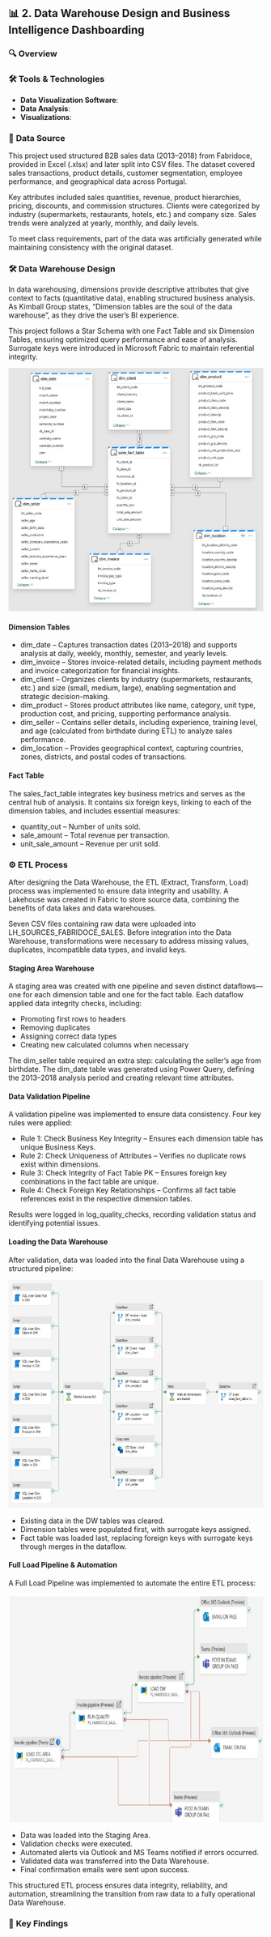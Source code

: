 ## 📊 **2. Data Warehouse Design and Business Intelligence Dashboarding**

### 🔍 **Overview**


### 🛠️ **Tools & Technologies**

- **Data Visualization Software**: 
- **Data Analysis**: 
- **Visualizations**:
  
### 📂 **Data Source**

This project used structured B2B sales data (2013–2018) from Fabridoce, provided in Excel (.xlsx) and later split into CSV files. The dataset covered sales transactions, product details, customer segmentation, employee performance, and geographical data across Portugal.

Key attributes included sales quantities, revenue, product hierarchies, pricing, discounts, and commission structures. Clients were categorized by industry (supermarkets, restaurants, hotels, etc.) and company size. Sales trends were analyzed at yearly, monthly, and daily levels.

To meet class requirements, part of the data was artificially generated while maintaining consistency with the original dataset. 

### 🛠️ **Data Warehouse Design**

In data warehousing, dimensions provide descriptive attributes that give context to facts (quantitative data), enabling structured business analysis. As Kimball Group states, “Dimension tables are the soul of the data warehouse”, as they drive the user’s BI experience.

This project follows a Star Schema with one Fact Table and six Dimension Tables, ensuring optimized query performance and ease of analysis. Surrogate keys were introduced in Microsoft Fabric to maintain referential integrity.

<div align="center">
  <img src="https://github.com/ruben-machado/University-Projects/blob/main/2.%20Data%20Warehouse%20Design%20and%20Business%20Intelligence%20Dashboarding/Star_Schema.jpg" alt="image alt" width="550" height="480">
</div>

#### **Dimension Tables**

- dim_date – Captures transaction dates (2013–2018) and supports analysis at daily, weekly, monthly, semester, and yearly levels.
- dim_invoice – Stores invoice-related details, including payment methods and invoice categorization for financial insights.
- dim_client – Organizes clients by industry (supermarkets, restaurants, etc.) and size (small, medium, large), enabling segmentation and strategic decision-making.
- dim_product – Stores product attributes like name, category, unit type, production cost, and pricing, supporting performance analysis.
- dim_seller – Contains seller details, including experience, training level, and age (calculated from birthdate during ETL) to analyze sales performance.
- dim_location – Provides geographical context, capturing countries, zones, districts, and postal codes of transactions.

#### **Fact Table**

The sales_fact_table integrates key business metrics and serves as the central hub of analysis. It contains six foreign keys, linking to each of the dimension tables, and includes essential measures:

- quantity_out – Number of units sold.
- sale_amount – Total revenue per transaction.
- unit_sale_amount – Revenue per unit sold.

###  ⚙️ **ETL Process**

After designing the Data Warehouse, the ETL (Extract, Transform, Load) process was implemented to ensure data integrity and usability. A Lakehouse was created in Fabric to store source data, combining the benefits of data lakes and data warehouses.

Seven CSV files containing raw data were uploaded into LH_SOURCES_FABRIDOCE_SALES. Before integration into the Data Warehouse, transformations were necessary to address missing values, duplicates, incompatible data types, and invalid keys.

#### **Staging Area Warehouse**

A staging area was created with one pipeline and seven distinct dataflows—one for each dimension table and one for the fact table. Each dataflow applied data integrity checks, including:

- Promoting first rows to headers
- Removing duplicates
- Assigning correct data types
- Creating new calculated columns when necessary

The dim_seller table required an extra step: calculating the seller’s age from birthdate. The dim_date table was generated using Power Query, defining the 2013–2018 analysis period and creating relevant time attributes.

#### **Data Validation Pipeline**

A validation pipeline was implemented to ensure data consistency. Four key rules were applied:

- Rule 1: Check Business Key Integrity – Ensures each dimension table has unique Business Keys.
- Rule 2: Check Uniqueness of Attributes – Verifies no duplicate rows exist within dimensions.
- Rule 3: Check Integrity of Fact Table PK – Ensures foreign key combinations in the fact table are unique.
- Rule 4: Check Foreign Key Relationships – Confirms all fact table references exist in the respective dimension tables.

Results were logged in log_quality_checks, recording validation status and identifying potential issues.

#### **Loading the Data Warehouse**

After validation, data was loaded into the final Data Warehouse using a structured pipeline:

<div align="center">
  <img src="https://github.com/ruben-machado/University-Projects/blob/main/2.%20Data%20Warehouse%20Design%20and%20Business%20Intelligence%20Dashboarding/Load_DW_Pipeline.jpg" alt="image alt" width="550" height="450">
</div>

- Existing data in the DW tables was cleared.
- Dimension tables were populated first, with surrogate keys assigned.
- Fact table was loaded last, replacing foreign keys with surrogate keys through merges in the dataflow.

#### **Full Load Pipeline & Automation**

A Full Load Pipeline was implemented to automate the entire ETL process:

<div align="center">
  <img src="https://github.com/ruben-machado/University-Projects/blob/main/2.%20Data%20Warehouse%20Design%20and%20Business%20Intelligence%20Dashboarding/Full_Load_Pipeline.jpg" alt="image alt" width="700" height="450">
</div>

- Data was loaded into the Staging Area.
- Validation checks were executed.
- Automated alerts via Outlook and MS Teams notified if errors occurred.
- Validated data was transferred into the Data Warehouse.
- Final confirmation emails were sent upon success.

This structured ETL process ensures data integrity, reliability, and automation, streamlining the transition from raw data to a fully operational Data Warehouse.

### 🚀 **Key Findings**
